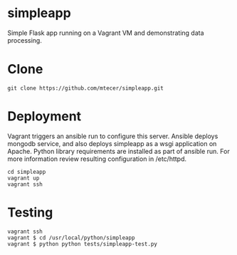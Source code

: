 # simpleapp
Simple Flask app running on a Vagrant VM and demonstrating data processing.

# Clone
```shell
git clone https://github.com/mtecer/simpleapp.git
```

# Deployment
Vagrant triggers an ansible run to configure this server.
Ansible deploys mongodb service, and also deploys simpleapp as a wsgi application on Apache.
Python library requirements are installed as part of ansible run.
For more information review resulting configuration in /etc/httpd.
```shell
cd simpleapp
vagrant up
vagrant ssh
```

# Testing
```
vagrant ssh
vagrant $ cd /usr/local/python/simpleapp
vagrant $ python python tests/simpleapp-test.py
```



